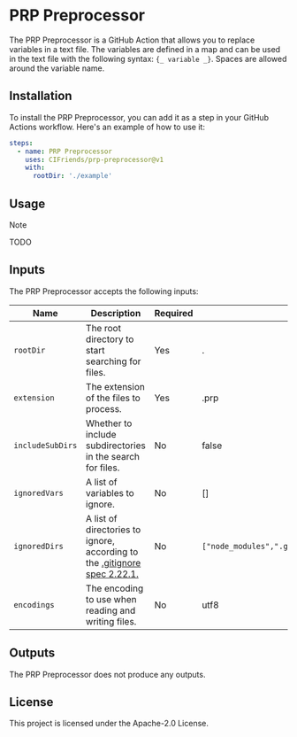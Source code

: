 # PRP Preprocessor

The PRP Preprocessor is a GitHub Action that allows you to replace variables in a text file. The variables are defined
in a map and can be used in the text file with the following syntax: `{_ variable _}`. Spaces are allowed around the
variable name.

## Installation

To install the PRP Preprocessor, you can add it as a step in your GitHub Actions workflow.
Here's an example of how to
use it:

```yaml
steps:
  - name: PRP Preprocessor
    uses: CIFriends/prp-preprocessor@v1
    with:
      rootDir: './example'
```

## Usage

> [!NOTE]
> TODO

## Inputs

The PRP Preprocessor accepts the following inputs:

| Name             | Description                                                                                                     | Required | Default                                                         |
|------------------|-----------------------------------------------------------------------------------------------------------------|----------|-----------------------------------------------------------------|
| `rootDir`        | The root directory to start searching for files.                                                                | Yes      | .                                                               |
| `extension`      | The extension of the files to process.                                                                          | Yes      | .prp                                                            |
| `includeSubDirs` | Whether to include subdirectories in the search for files.                                                      | No       | false                                                           |
| `ignoredVars`    | A list of variables to ignore.                                                                                  | No       | []                                                              |
| `ignoredDirs`    | A list of directories to ignore, according to the [.gitignore spec 2.22.1.](https://git-scm.com/docs/gitignore) | No       | `["node_modules",".git",".github","__tests__",".vscode",".idea"]` |
| `encodings`      | The encoding to use when reading and writing files.                                                             | No       | utf8                                                            |

## Outputs

The PRP Preprocessor does not produce any outputs.

## License

This project is licensed under the Apache-2.0 License.
